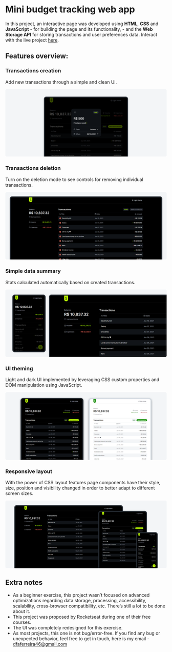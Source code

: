 # Mini budget tracking web app

In this project, an interactive page was developed using **HTML**, **CSS** and **JavaScript** - for building the page and its functionality, - and the **Web Storage API** for storing transactions and user preferences data. Interact with the live project [here](https://douglasf5.github.io/mini-budget-tracking-web-app/).

## Features overview:

### **Transactions creation**

Add new transactions through a simple and clean UI.

<img src=".github/transactions-creation.png">

<br>

### **Transactions deletion**

Turn on the deletion mode to see controls for removing individual transactions.

<img src=".github/transactions-deletion.png">

<br>

### **Simple data summary**

Stats calculated automatically based on created transactions.

<img src=".github/simple-summary-measurements.png">

<br>

### **UI theming**

Light and dark UI implemented by leveraging CSS custom properties and DOM manipulation using JavaScript.

<img src=".github/ui-theming.png">

<br>

### **Responsive layout**

With the power of CSS layout features page components have their style, size, position and visibility changed in order to better adapt to different screen sizes.

<img src=".github/responsive-layout.png">

<br>

## Extra notes

- As a beginner exercise, this project wasn’t focused on advanced optimizations regarding data storage, processing, accessibility, scalability, cross-browser compatibility, etc. There’s still a lot to be done about it.
- This project was proposed by Rocketseat during one of their free courses.
- The UI was completely redesigned for this exercise.
- As most projects, this one is not bug/error-free. If you find any bug or unexpected behavior, feel free to get in touch, here is my email - dfaferreira46@gmail.com

